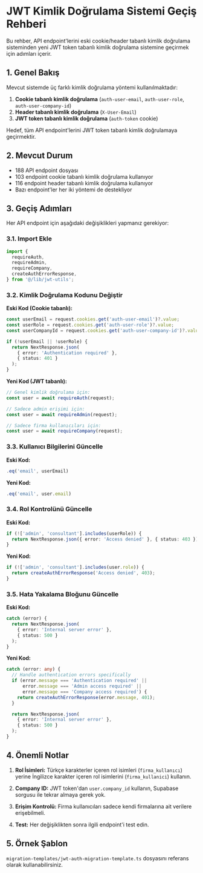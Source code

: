 # JWT Kimlik Doğrulama Sistemi Geçiş Rehberi

Bu rehber, API endpoint'lerini eski cookie/header tabanlı kimlik doğrulama sisteminden yeni JWT token tabanlı kimlik doğrulama sistemine geçirmek için adımları içerir.

## 1. Genel Bakış

Mevcut sistemde üç farklı kimlik doğrulama yöntemi kullanılmaktadır:

1. **Cookie tabanlı kimlik doğrulama** (`auth-user-email`, `auth-user-role`, `auth-user-company-id`)
2. **Header tabanlı kimlik doğrulama** (`X-User-Email`)
3. **JWT token tabanlı kimlik doğrulama** (`auth-token` cookie)

Hedef, tüm API endpoint'lerini JWT token tabanlı kimlik doğrulamaya geçirmektir.

## 2. Mevcut Durum

- 188 API endpoint dosyası
- 103 endpoint cookie tabanlı kimlik doğrulama kullanıyor
- 116 endpoint header tabanlı kimlik doğrulama kullanıyor
- Bazı endpoint'ler her iki yöntemi de destekliyor

## 3. Geçiş Adımları

Her API endpoint için aşağıdaki değişiklikleri yapmanız gerekiyor:

### 3.1. Import Ekle

```typescript
import {
  requireAuth,
  requireAdmin,
  requireCompany,
  createAuthErrorResponse,
} from '@/lib/jwt-utils';
```

### 3.2. Kimlik Doğrulama Kodunu Değiştir

**Eski Kod (Cookie tabanlı):**

```typescript
const userEmail = request.cookies.get('auth-user-email')?.value;
const userRole = request.cookies.get('auth-user-role')?.value;
const userCompanyId = request.cookies.get('auth-user-company-id')?.value;

if (!userEmail || !userRole) {
  return NextResponse.json(
    { error: 'Authentication required' },
    { status: 401 }
  );
}
```

**Yeni Kod (JWT tabanlı):**

```typescript
// Genel kimlik doğrulama için:
const user = await requireAuth(request);

// Sadece admin erişimi için:
const user = await requireAdmin(request);

// Sadece firma kullanıcıları için:
const user = await requireCompany(request);
```

### 3.3. Kullanıcı Bilgilerini Güncelle

**Eski Kod:**

```typescript
.eq('email', userEmail)
```

**Yeni Kod:**

```typescript
.eq('email', user.email)
```

### 3.4. Rol Kontrolünü Güncelle

**Eski Kod:**

```typescript
if (!['admin', 'consultant'].includes(userRole)) {
  return NextResponse.json({ error: 'Access denied' }, { status: 403 });
}
```

**Yeni Kod:**

```typescript
if (!['admin', 'consultant'].includes(user.role)) {
  return createAuthErrorResponse('Access denied', 403);
}
```

### 3.5. Hata Yakalama Bloğunu Güncelle

**Eski Kod:**

```typescript
catch (error) {
  return NextResponse.json(
    { error: 'Internal server error' },
    { status: 500 }
  );
}
```

**Yeni Kod:**

```typescript
catch (error: any) {
  // Handle authentication errors specifically
  if (error.message === 'Authentication required' ||
      error.message === 'Admin access required' ||
      error.message === 'Company access required') {
    return createAuthErrorResponse(error.message, 401);
  }

  return NextResponse.json(
    { error: 'Internal server error' },
    { status: 500 }
  );
}
```

## 4. Önemli Notlar

1. **Rol İsimleri:** Türkçe karakterler içeren rol isimleri (`firma_kullanıcı`) yerine İngilizce karakter içeren rol isimlerini (`firma_kullanici`) kullanın.

2. **Company ID:** JWT token'dan `user.company_id` kullanın, Supabase sorgusu ile tekrar almaya gerek yok.

3. **Erişim Kontrolü:** Firma kullanıcıları sadece kendi firmalarına ait verilere erişebilmeli.

4. **Test:** Her değişiklikten sonra ilgili endpoint'i test edin.

## 5. Örnek Şablon

`migration-templates/jwt-auth-migration-template.ts` dosyasını referans olarak kullanabilirsiniz.
